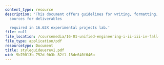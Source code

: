 ```yaml
---
content_type: resource
description: 'This document offers guidelines for writing, formatting, and citing
  sources for deliverables

  required in 16.62X experimental projects lab.'
file: null
file_location: /coursemedia/16-01-unified-engineering-i-ii-iii-iv-fall-2005-spring-2006/9b70013b752d0b3b82f118de640f646b_styleguideuerev2.pdf
file_type: application/pdf
resourcetype: Document
title: styleguideuerev2.pdf
uid: 9b70013b-752d-0b3b-82f1-18de640f646b
---
```

